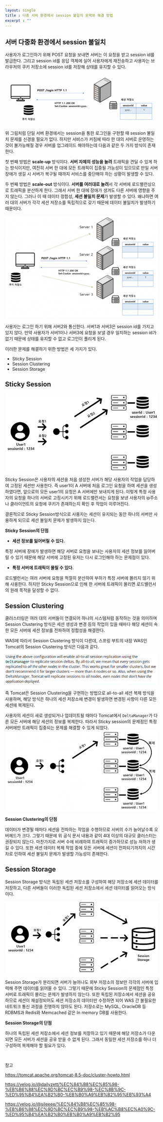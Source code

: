 ```yaml
---
layout: single
title : 다중 서버 환경에서 session 불일치 문제와 해결 방법
excerpt : ""
---
```


## 서버 다중화 환경에서 session 불일치

사용자가 로그인하기 위해 POST 요청을 보내면 서버는 이 요청을 받고 session id를 발급한다. 그리고 session id를 응답 객체에 실어 사용자에게 재전송하고 사용자는 브라우저의
쿠키 저장소에 session id를 저장해 상태를 유지할 수 있다.

![img](/assets/images/session.png)

위 그림처럼 단일 서버 환경에서는 session을 통한 로그인을 구현할 때 session 불일치 문제를 신경쓸 필요가 없다. 
하지만 서비스가 커짐에 따라 한 대의 서버로 운영하는 것이 불가능해질 경우 서버를 업그레이드 해야하는데 다음과 같은 두 가지 방식이 존재한다.

첫 번째 방법은 **scale-up** 방식이다. **서버 자체의 성능을 늘려** 트래픽을 견딜 수 있게 하는 방식이지만, 여전히 서버 한 대에 모든 트래픽이 집중될 가능성이 있으므로 만일 서버 장애가 생길 시 서버가 복구될 때까지 서비스를 중단해야 하는 상황이 발생할 수 있다.

두 번째 방법은 **scale-out** 방식이다. **서버를 여러대로 늘려**서 각 서버에 로드밸런싱으로 트래픽을 분산하게 한다. 그래서 서버 한 대에 장애가 생겨도 다른 서버에 영향을 주지 않는다. 그러나 이 때 데이터 정합성, **세션 불일치 문제**가 발생할 수 있다. 왜냐하면 여러 대의 서버가 각각 세션 저장소를 독립적으로 갖기 때문에 데이터 불일치가 발생하기 때문이다.

![img2](/assets/images/session2.png)

사용자는 로그인 하기 위해 서버2와 통신한다. 서버1과 서버3은 session id를 가지고 있지 않다. 만약 사용자가 서버1이나 서버3에 요청을 보낼 경우 일치하는 session id가 없기 때문에 상태를 유지할 수 없고 로그인이 풀리게 된다.

이러한 문제를 해결하기 위한 방법은 세 가지가 있다.

- Sticky Session
- Session Clustering
- Session Storage

## Sticky Session

![img3](/assets/images/Sticky%20Session.png)

Sticky Session은 사용자의 세션을 처음 생성한 서버가 해당 사용자의 작업을 담당하여 고정된 세션만 사용한다. 즉 user1이 A 서버에 처음 로그인 요청을 하여 세션을 생성하였다면, 앞으로의 모든 user1의 요청은 A 서버에만 보내지게 된다. 이렇게 특정 사용자의 요청을 하나의 서버로 고정시키기 위해 로드밸런서는 요청을 보낸 사용자의 ip주소나 클라이언트의 요청에 쿠키가 존재하는지 확인 후 작업이 이루어진다. 

결론적으로 Sticky Session방식으로 사용자는 세션이 유지되는 동안 하나의 서버만 사용하게 되므로 세션 불일치 문제가 발생하지 않는다.

**Sticky Session의 단점**

- **세션 정보를 잃어버릴 수 있다.**

특정 서버에 장애가 발생하면 해당 서버로 요청을 보내는 사용자의 세션 정보를 잃어버릴 수 있기 때문에 해당 서버에 고정된 유저는 다시 로그인해야 하는 문제점이 있다.

- **특정 서버에 트래픽이 몰릴 수 있다.**

로드밸런서는 여러 서버에 요청을 적절히 분산하여 부하가 특정 서버에 몰리지 않기 위해 사용한다. 하지만 Sticky Session으로 인해 한 서버에 트래픽이 몰리면 로드밸런서의 원래 목적을 달성할 수 없다.

## Session Clustering

클러스터링은 여러 대의 서버들이 연결되어 하나의 시스템처럼 동작하는 것을 의미하며 Session Clustering 방식은 세션 생성과 변경 등의 작업이 있을 때마다 해당 세션이 속한 모든 서버에 세션 정보를 전파하여 정합성을 해결한다.

WAS에 따라서 Session Clustering 방식이 다른데, 스프링 부트의 내장 WAS인 Tomcat의 Session Clustering 방식은 다음과 같다.

![img3](https://github.com/dilmah0203/TIL/blob/main/Image/Session%20Clustering.PNG)

즉 Tomcat은 Session Clustering을 구현하는 방법으로 all-to-all 세션 복제 방식을 사용하며, 해당 방식은 하나의 세션 저장소에 변경이 발생하면 변경된 사항이 다른 모든 세션에 복제된다.

사용자의 세션이 새로 생성되거나 업데이트될 때마다 Tomcat에서 `DeltaManager`가 다른 모든 서버에 해당 세션의 정보를 복제한다. 따라서 Sticky session의 문제점인 특정 서버에만 트래픽이 집중되는 문제를 해결할 수 있게 되었다.
![img4](/assets/images/Session%20Clustering.png)

**Session Clustering의 단점**

데이터가 변경될 때마다 세션을 전파하는 작업을 수행하므로 서버의 수가 늘어날수록 오버헤드가 크다. 그렇기 때문에 위 공식 문서 내용과 같이 4대 이상의 대규모 클러스터는 권장되지 않는다. 마찬가지로 서버 수에 비례하여 트래픽이 증가하므로 성능 저하가 생길 수 있다. 또한 세션 데이터 복제 작업 중에 모든 서버에 세션이 전파되기까지의 시간차로 인하여 세션 불일치 문제가 발생할 가능성이 존재한다.

## Session Storage

Session Storage 방식은 독립된 세션 저장소를 구성하여 해당 저장소에 세션 데이터를 저장하고, 다른 서버들이 이러한 독립된 세션 저장소에서 세션 데이터를 읽어오는 방식이다.

![img5](/assets/images/Session%20Storage.png)

Session Storage가 분리되면 서버가 늘어나도 외부 저장소의 정보만 각각의 서버에 입력해 주면 데이터를 읽어올 수 있다. 그렇기 때문에 Sticky Session의 문제점인 특정 서버로 트래픽이 몰리는 문제가 발생하지 않는다. 또한 독립된 저장소에서 세션을 공유하므로 세션이 재설정되어도 세션 저장소의 데이터만 수정하면 되어 WAS 간 불필요한 네트워크 통신 과정을 진행하지 않아도 된다. 저장소로는 MySQL, OracleDB 등 RDBMS과 Redis와 Memcached 같은 In memory DB를 사용한다.

**Session Storage의 단점**

하나의 독립된 세션 저장소에서 세션 정보를 저장하고 있기 때문에 해당 저장소가 다운되면 모든 서버가 세션을 공유 받을 수 없게 된다. 그래서 동일한 세션 저장소를 하나 더 구성하여 복제해야 할 필요가 있다.

<br>

참고

https://tomcat.apache.org/tomcat-8.5-doc/cluster-howto.html

https://velog.io/@dailyzett/%EC%84%B8%EC%85%98-%EB%B6%88%EC%9D%BC%EC%B9%98-%EC%8B%9C-%ED%95%B4%EA%B2%B0-%EB%B0%A9%EB%B2%95%EB%93%A4

https://velog.io/@sileeee/%EC%84%B8%EC%85%98-%EB%B6%88%EC%9D%BC%EC%B9%98-%EB%AC%B8%EC%A0%9C-%ED%95%B4%EA%B2%B0%EB%B0%A9%EB%B2%95
